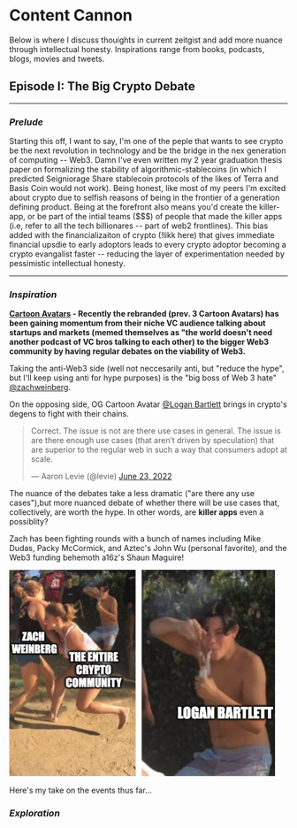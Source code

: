 # Content Cannon 
 Below is where I discuss thouights in current zeitgist and add more nuance through intellectual honesty. Inspirations range from books, podcasts, blogs, movies and tweets.
 
## Episode I: The Big Crypto Debate
---


### ***Prelude***

Starting this off, I want to say, I'm one of the peple that wants to see crypto be the next revolution in technology and be the bridge in the nex generation of computing -- Web3. Damn I've even written my 2 year graduation thesis paper on formalizing the stability of algorithmic-stablecoins (in which I predicted Seigniorage Share stablecoin protocols of the likes of Terra and Basis Coin would not work). Being honest, like most of my peers I'm excited about crypto due to selfish reasons of being in the frontier of a generation defining product. Being at the forefront also means you'd create the killer-app, or be part of the intial teams ($$$) of people that made the killer apps (i.e, refer to all the tech billionares -- part of web2 frontlines). This bias added with the financializaiton of crypto (!likk here) that gives immediate financial upsdie to early adoptors leads to every crypto adoptor becoming a crypto evangalist faster -- reducing the layer of experimentation needed by pessimistic intellectual honesty. 

---

### ***Inspiration***

**[Cartoon Avatars](https://open.spotify.com/episode/17ypXXaDRYHDRCq5eyGRt5?si=38c0c81ff5034808) - Recently the rebranded (prev. 3 Cartoon Avatars) has been gaining momentum from their niche VC audience talking about startups and markets (memed themselves as "the world doesn't need another podcast of VC bros talking to each other) to the bigger Web3 community by having regular debates on the viability of Web3.**

Taking the anti-Web3 side (well not neccesarily anti, but "reduce the hype", but I'll keep using anti for hype purposes) is the "big boss of Web 3 hate" 
[@zachweinberg](https://twitter.com/zachweinberg).

On the opposing side, OG Cartoon Avatar [@Logan Bartlett](https://twitter.com/loganbartlett) brings in crypto's degens to fight with their chains. 

<blockquote class="twitter-tweet"><p lang="en" dir="ltr">Correct. The issue is not are there use cases in general. The issue is are there enough use cases (that aren’t driven by speculation) that are superior to the regular web in such a way that consumers adopt at scale.</p>&mdash; Aaron Levie (@levie) <a href="https://twitter.com/levie/status/1540058667835215873?ref_src=twsrc%5Etfw">June 23, 2022</a></blockquote>

The nuance of the debates take a less dramatic ("are there any use cases"),but more nuanced debate of whether there will be use cases that, collectively, are worth the hype. In other words, are **killer apps** even a possiblity? 

Zach has been fighting rounds with a bunch of names including Mike Dudas, Packy McCormick, and Aztec's John Wu (personal favorite), and the Web3 funding behemoth a16z's Shaun Maguire! 

![Debate on Cartoon Avatars](/assets/images/Debate_Meme.png)

Here's my take on the events thus far...
 
### ***Exploration***
